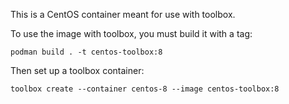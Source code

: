 This is a CentOS container meant for use with toolbox.

To use the image with toolbox, you must build it with a tag:

`podman build . -t centos-toolbox:8`

Then set up a toolbox container:

`toolbox create --container centos-8 --image centos-toolbox:8`
